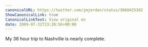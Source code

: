 ```yaml
---
canonicalURL: https://twitter.com/jmjordan/status/3060425302
ShowCanonicalLink: true
CanonicalLinkText: View original on
date: 2009-07-31T23:20:56+00:00
---
```

My 36 hour trip to Nashville is nearly complete.